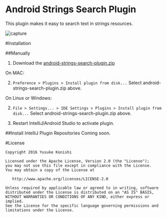 Android Strings Search Plugin
=============================================

This plugin makes it easy to search text in strings resources.

![capture](https://github.com/konifar/android-strings-search-plugin/raw/master/art/demo.gif)

#Installation

##Manually

1. Download the [android-strings-search-plugin.zip](https://github.com/konifar/android-strings-search-plugin/raw/master/android-strings-search-plugin.zip)

On MAC:

2. `Preference > Plugins > Install plugin from disk...` Select android-strings-search-plugin.zip above.

On Linux or Windows:

2. `File > Settings... > IDE Settings > Plugins > Install plugin from disk...` Select android-strings-search-plugin.zip above.

3. Restart IntelliJ/Android Studio to activate plugin.

##Install IntelliJ Plugin Repositories
Coming soon.


#License

```
Copyright 2016 Yusuke Konishi

Licensed under the Apache License, Version 2.0 (the "License");
you may not use this file except in compliance with the License.
You may obtain a copy of the License at

   http://www.apache.org/licenses/LICENSE-2.0

Unless required by applicable law or agreed to in writing, software
distributed under the License is distributed on an "AS IS" BASIS,
WITHOUT WARRANTIES OR CONDITIONS OF ANY KIND, either express or implied.
See the License for the specific language governing permissions and
limitations under the License.
```

